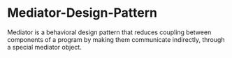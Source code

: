 # Mediator-Design-Pattern
 Mediator is a behavioral design pattern that reduces coupling between components of a program by making them communicate indirectly, through a special mediator object.
